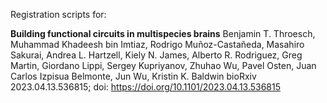 
Registration scripts for:

**Building functional circuits in multispecies brains**
Benjamin T. Throesch, Muhammad Khadeesh bin Imtiaz, Rodrigo Muñoz-Castañeda, Masahiro Sakurai, Andrea L. Hartzell, Kiely N. James, Alberto R. Rodriguez, Greg Martin, Giordano Lippi, Sergey Kupriyanov, Zhuhao Wu, Pavel Osten, Juan Carlos Izpisua Belmonte, Jun Wu, Kristin K. Baldwin
bioRxiv 2023.04.13.536815; doi: https://doi.org/10.1101/2023.04.13.536815

